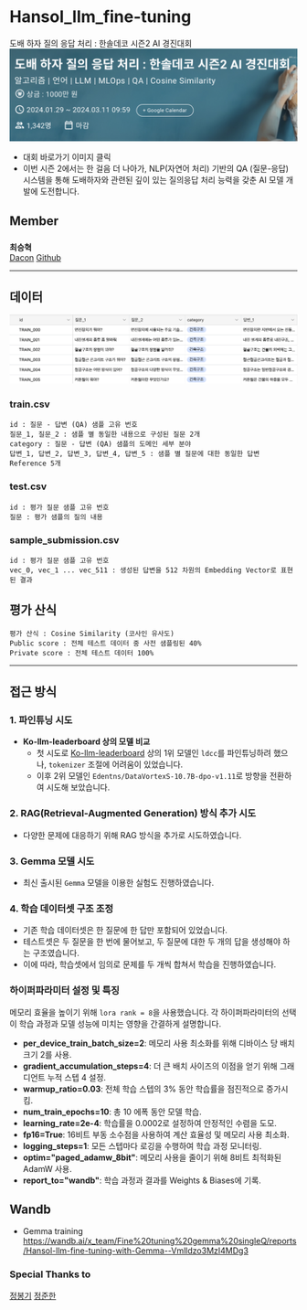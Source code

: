 # Hansol_llm_fine-tuning
도배 하자 질의 응답 처리 : 한솔데코 시즌2 AI 경진대회
[![대회정보](./pngs/dacon.png)](https://dacon.io/competitions/official/236216/overview/description)  
- 대회 바로가기 이미지 클릭
- 이번 시즌 2에서는 한 걸음 더 나아가, NLP(자연어 처리) 기반의 QA (질문-응답) 시스템을 통해 도배하자와 관련된 깊이 있는 질의응답 처리 능력을 갖춘 AI 모델 개발에 도전합니다.

## Member   
### 
  **최승혁**  
  [Dacon](https://dacon.io/myprofile/472402/home)
  [Github](https://github.com/ColdTbrew)

----------------------------------------------------------
## 데이터  
![데이터 프리뷰](./pngs/data_preview.png)  
### train.csv
    id : 질문 - 답변 (QA) 샘플 고유 번호  
    질문_1, 질문_2 : 샘플 별 동일한 내용으로 구성된 질문 2개  
    category : 질문 - 답변 (QA) 샘플의 도메인 세부 분야  
    답변_1, 답변_2, 답변_3, 답변_4, 답변_5 : 샘플 별 질문에 대한 동일한 답변 Reference 5개  

### test.csv
    id : 평가 질문 샘플 고유 번호
    질문 : 평가 샘플의 질의 내용

### sample_submission.csv 
    id : 평가 질문 샘플 고유 번호  
    vec_0, vec_1 ... vec_511 : 생성된 답변을 512 차원의 Embedding Vector로 표현된 결과  

## 평가 산식
    평가 산식 : Cosine Similarity (코사인 유사도)
    Public score : 전체 테스트 데이터 중 사전 샘플링된 40%
    Private score : 전체 테스트 데이터 100%

    
----------------------------------------------------------

## 접근 방식

### 1. 파인튜닝 시도

- **Ko-llm-leaderboard 상의 모델 비교**
  - 첫 시도로 [Ko-llm-leaderboard](https://huggingface.co/spaces/upstage/open-ko-llm-leaderboard) 상의 1위 모델인 `ldcc`를 파인튜닝하려 했으나, `tokenizer` 조절에 어려움이 있었습니다.
  - 이후 2위 모델인 `Edentns/DataVortexS-10.7B-dpo-v1.11`로 방향을 전환하여 시도해 보았습니다.

### 2. RAG(Retrieval-Augmented Generation) 방식 추가 시도

- 다양한 문제에 대응하기 위해 RAG 방식을 추가로 시도하였습니다.

### 3. Gemma 모델 시도

- 최신 출시된 `Gemma` 모델을 이용한 실험도 진행하였습니다.

### 4. 학습 데이터셋 구조 조정

- 기존 학습 데이터셋은 한 질문에 한 답만 포함되어 있었습니다. 
- 테스트셋은 두 질문을 한 번에 물어보고, 두 질문에 대한 두 개의 답을 생성해야 하는 구조였습니다.
- 이에 따라, 학습셋에서 임의로 문제를 두 개씩 합쳐서 학습을 진행하였습니다.

### 하이퍼파라미터 설정 및 특징

메모리 효율을 높이기 위해 `lora rank = 8`을 사용했습니다. 각 하이퍼파라미터의 선택이 학습 과정과 모델 성능에 미치는 영향을 간결하게 설명합니다.

- **per_device_train_batch_size=2**: 메모리 사용 최소화를 위해 디바이스 당 배치 크기 2를 사용.
- **gradient_accumulation_steps=4**: 더 큰 배치 사이즈의 이점을 얻기 위해 그래디언트 누적 스텝 4 설정.
- **warmup_ratio=0.03**: 전체 학습 스텝의 3% 동안 학습률을 점진적으로 증가시킴.
- **num_train_epochs=10**: 총 10 에폭 동안 모델 학습.
- **learning_rate=2e-4**: 학습률을 0.0002로 설정하여 안정적인 수렴을 도모.
- **fp16=True**: 16비트 부동 소수점을 사용하여 계산 효율성 및 메모리 사용 최소화.
- **logging_steps=1**: 모든 스텝마다 로깅을 수행하여 학습 과정 모니터링.
- **optim="paged_adamw_8bit"**: 메모리 사용을 줄이기 위해 8비트 최적화된 AdamW 사용.
- **report_to="wandb"**: 학습 과정과 결과를 Weights & Biases에 기록.

## Wandb
- Gemma training  
  https://wandb.ai/x_team/Fine%20tuning%20gemma%20singleQ/reports/Hansol-llm-fine-tuning-with-Gemma--Vmlldzo3MzI4MDg3

### Special Thanks to  
[정봉기](https://github.com/JB0527)
[정준한](https://github.com/hyjk826)
